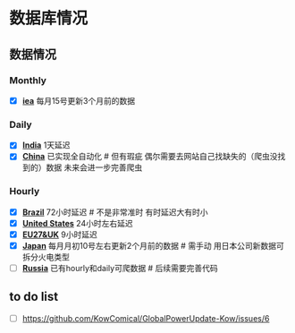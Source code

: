 # 数据库情况
## 数据情况
### Monthly
- [x] **[iea](./data/#global_rf/iea)** 每月15号更新3个月前的数据
### Daily
- [x] **[India](./data/asia/india)** 1天延迟
- [x] **[China](./data/asia/china)** 已实现全自动化 # 但有瑕疵 偶尔需要去网站自己找缺失的（爬虫没找到的）数据 未来会进一步完善爬虫
### Hourly
- [x] **[Brazil](./data/s_america/brazil)** 72小时延迟 # 不是非常准时 有时延迟大有时小
- [x] **[United States](./data/n_america/us)** 24小时左右延迟
- [x] **[EU27&UK](./data/europe/eu27_uk)** 9小时延迟
- [x] **[Japan](./data/asia/japan)** 每月月初10号左右更新2个月前的数据 # 需手动 用日本公司新数据可拆分火电类型
- [ ] **[Russia](./data/europe/russia)** 已有hourly和daily可爬数据 # 后续需要完善代码
## to do list
- [ ] https://github.com/KowComical/GlobalPowerUpdate-Kow/issues/6
